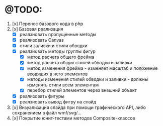 
# @TODO:
1. [x] Перенос базового кода в php
2. [x] Базовая реализация
   - [x] реалзиовать пропущенные методы
   - [x] реализовать Canvas
   - [x] стили заливки и стили обводки
   - [x] реалзиовать методы группы фигур
     - [x] метод расчета общего фрейма
     - [x] метод расчета общих стилей обводки и заливки
     - [x] метод изменения фрейма - изменяет масштаб и положение входящих в него элементов
     - [x] методы изменения стилей обводки и заливки - должны изменять стили всем элементам
     - [x] перебор стилей элементов через внешний объект
   - [x] реализовать фигуры
   - [x] реалзиовать вывод фигру на слайд
3. [x] Визуализация слайда при помощи графического API, либо сохранением в файл wmf/svg/...
4. [x] Покрытие юнит-тестами методов Composite-классов
